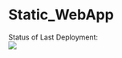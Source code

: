 # Static_WebApp

Status of Last Deployment:<br>
<img src="https://github.com/DAChirkov/Static_WebApp/actions/workflows/azure-static-web-apps-calm-pebble-02640720f.yml/badge.svg"><br>
